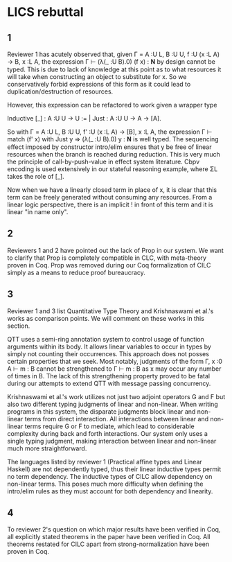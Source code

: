 # LICS rebuttal

## 1
Reviewer 1 has acutely observed that, given Γ = A :U L, B :U U, f :U (x :L A) → B, x :L A, the expression Γ ⊢ (λ(_ :U B).0) (f x) : 𝐍 by design cannot be typed. This is due to lack of knowledge at this point as to what resources it will take when constructing an object to substitute for x. So we conservatively forbid expressions of this form as it could lead to duplication/destruction of resources. 

However, this expression can be refactored to work given a wrapper type 

Inductive [_] : A :U U → U :=
| Just : A :U U → A → [A].

So with Γ = A :U L, B :U U, f' :U (x :L A) → [B], x :L A, the expression 
Γ ⊢ match (f' x) with Just y => (λ(_ :U B).0) y : 𝐍 is well typed. 
The sequencing effect imposed by constructor intro/elim ensures that y be free of linear resources when the branch is reached during reduction. This is very much the principle of call-by-push-value in effect system literature. Cbpv encoding is used extensively in our stateful reasoning example, where ΣL takes the role of [_].

Now when we have a linearly closed term in place of x, it is clear that this term can be freely generated without consuming any resources. From a linear logic perspective, there is an implicit ! in front of this term and it is linear "in name only".

## 2
Reviewers 1 and 2 have pointed out the lack of Prop in our system. We want to clarify that Prop is completely compatible in CLC, with meta-theory proven in Coq. Prop was removed during our Coq formalization of CILC simply as a means to reduce proof bureaucracy.

## 3
Reviewer 1 and 3 list Quantitative Type Theory and Krishnaswami et al.'s works as comparison points. We will comment on these works in this section.

QTT uses a semi-ring annotation system to control usage of function arguments within its body. It allows linear variables to occur in types by simply not counting their occurrences. This approach does not posses certain properties that we seek. Most notably, judgments of the form Γ, x :0 A ⊢ m : B cannot be strengthened to Γ ⊢ m : B as x may occur any number of times in B. The lack of this strengthening property proved to be fatal during our attempts to extend QTT with message passing concurrency.

Krishnaswami et al.'s work utilizes not just two adjoint operators G and F but also two different typing judgments of linear and non-linear. When writing programs in this system, the disparate judgments block linear and non-linear terms from direct interaction. All interactions between linear and non-linear terms require G or F to mediate, which lead to considerable complexity during back and forth interactions. Our system only uses a single typing judgment, making interaction between linear and non-linear much more straightforward.

The languages listed by reviewer 1 (Practical affine types and Linear Haskell) are not dependently typed, thus their linear inductive types permit no term dependency. The inductive types of CILC allow dependency on non-linear terms. This poses much more difficulty when defining the intro/elim rules as they must account for both dependency and linearity.

## 4
To reviewer 2's question on which major results have been verified in Coq, all explicitly stated theorems in the paper have been verified in Coq. All theorems restated for CILC apart from strong-normalization have been proven in Coq.
